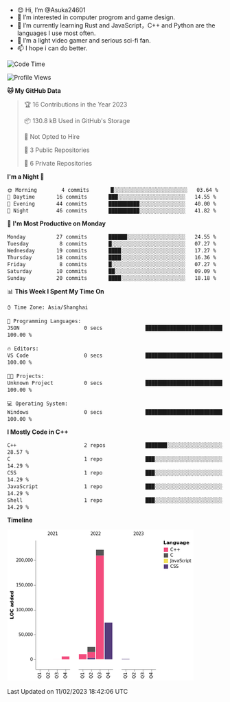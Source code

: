 - 😊 Hi, I’m @Asuka24601
- 👀 I’m interested in computer progrom and game design.
- 🌱 I’m currently learning Rust and JavaScript，C++ and Python are the languages I use most often.
- 💞️ I’m a light video gamer and serious sci-fi fan.
- 📫 I hope i can do better.

<!--START_SECTION:waka-->
![Code Time](http://img.shields.io/badge/Code%20Time-343%20hrs%203%20mins-blue)

![Profile Views](http://img.shields.io/badge/Profile%20Views-0-blue)

**🐱 My GitHub Data** 

> 🏆 16 Contributions in the Year 2023
 > 
> 📦 130.8 kB Used in GitHub's Storage 
 > 
> 🚫 Not Opted to Hire
 > 
> 📜 3 Public Repositories 
 > 
> 🔑 6 Private Repositories  
 > 
**I'm a Night 🦉** 

```text
🌞 Morning        4 commits       █░░░░░░░░░░░░░░░░░░░░░░░░   03.64 % 
🌆 Daytime       16 commits       ███░░░░░░░░░░░░░░░░░░░░░░   14.55 % 
🌃 Evening       44 commits       ██████████░░░░░░░░░░░░░░░   40.00 % 
🌙 Night         46 commits       ██████████░░░░░░░░░░░░░░░   41.82 % 

```
📅 **I'm Most Productive on Monday** 

```text
Monday          27 commits       ██████░░░░░░░░░░░░░░░░░░░   24.55 % 
Tuesday          8 commits       █░░░░░░░░░░░░░░░░░░░░░░░░   07.27 % 
Wednesday       19 commits       ████░░░░░░░░░░░░░░░░░░░░░   17.27 % 
Thursday        18 commits       ████░░░░░░░░░░░░░░░░░░░░░   16.36 % 
Friday           8 commits       █░░░░░░░░░░░░░░░░░░░░░░░░   07.27 % 
Saturday        10 commits       ██░░░░░░░░░░░░░░░░░░░░░░░   09.09 % 
Sunday          20 commits       ████░░░░░░░░░░░░░░░░░░░░░   18.18 % 

```


📊 **This Week I Spent My Time On** 

```text
⌚︎ Time Zone: Asia/Shanghai

💬 Programming Languages: 
JSON                     0 secs              █████████████████████████   100.00 % 

🔥 Editors: 
VS Code                  0 secs              █████████████████████████   100.00 % 

🐱‍💻 Projects: 
Unknown Project          0 secs              █████████████████████████   100.00 % 

💻 Operating System: 
Windows                  0 secs              █████████████████████████   100.00 % 

```

**I Mostly Code in C++** 

```text
C++                      2 repos             ███████░░░░░░░░░░░░░░░░░░   28.57 % 
C                        1 repo              ███░░░░░░░░░░░░░░░░░░░░░░   14.29 % 
CSS                      1 repo              ███░░░░░░░░░░░░░░░░░░░░░░   14.29 % 
JavaScript               1 repo              ███░░░░░░░░░░░░░░░░░░░░░░   14.29 % 
Shell                    1 repo              ███░░░░░░░░░░░░░░░░░░░░░░   14.29 % 

```


**Timeline**

![Chart not found](https://raw.githubusercontent.com/Asuka24601/Asuka24601/main/charts/bar_graph.png) 


 Last Updated on 11/02/2023 18:42:06 UTC
<!--END_SECTION:waka-->
